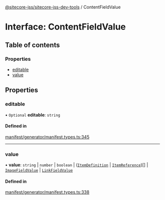 [@sitecore-jss/sitecore-jss-dev-tools](../README.md) / ContentFieldValue

# Interface: ContentFieldValue

## Table of contents

### Properties

- [editable](ContentFieldValue.md#editable)
- [value](ContentFieldValue.md#value)

## Properties

### editable

• `Optional` **editable**: `string`

#### Defined in

[manifest/generator/manifest.types.ts:345](https://github.com/Sitecore/jss/blob/ca2b5fa30/packages/sitecore-jss-dev-tools/src/manifest/generator/manifest.types.ts#L345)

___

### value

• **value**: `string` \| `number` \| `boolean` \| ([`ItemDefinition`](ItemDefinition.md) \| [`ItemReference`](ItemReference.md))[] \| [`ImageFieldValue`](ImageFieldValue.md) \| [`LinkFieldValue`](LinkFieldValue.md)

#### Defined in

[manifest/generator/manifest.types.ts:338](https://github.com/Sitecore/jss/blob/ca2b5fa30/packages/sitecore-jss-dev-tools/src/manifest/generator/manifest.types.ts#L338)
